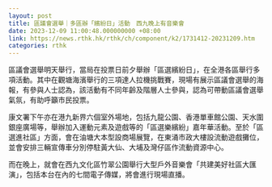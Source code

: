 ```yaml
---
layout: post
title: 區議會選舉｜多區辦「繽紛日」活動　西九晚上有音樂會
date: 2023-12-09 11:00:48.000000000 +08:00
link: https://news.rthk.hk/rthk/ch/component/k2/1731412-20231209.htm
categories: rthk
---
```


區議會選舉明天舉行，當局在投票日前夕舉辦「區選繽紛日」，在全港各區舉行多項活動。其中在觀塘海濱舉行的三項達人拉機挑戰賽，現場有展示區議會選舉的海報，有參與人士認為，該活動有不同年齡及階層人士參與，認為可帶動區議會選舉氣氛，有助呼籲市民投票。

康文署下午亦在港九新界六個室外場地，包括九龍公園、香港單車館公園、天水圍銀座廣場等，舉辦加入運動元素及遊戲等的「區選樂繽紛」嘉年華活動。至於「區選進社區」方面，會在油塘大本型設商場展覽，在東涌巿政大樓設流動遊戲攤位，並會安排三輛宣傳車分別停駐黃大仙、大埔及灣仔區作流動資源中心。

而在晚上，就會在西九文化區竹翠公園舉行大型戶外音樂會「共建美好社區大匯演」，包括本台在內的七間電子傳媒，將會進行現場直播。
